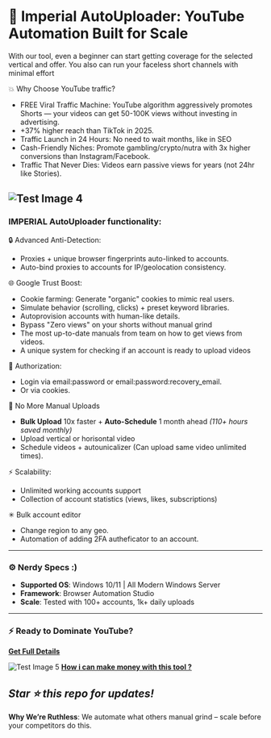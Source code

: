 # 🚀 Imperial AutoUploader: YouTube Automation Built for Scale  


With our tool, even a beginner can start getting coverage for the selected vertical and offer. 
You also can run your faceless short channels with minimal effort

 
💥 Why Choose YouTube traffic?
- FREE Viral Traffic Machine: YouTube algorithm aggressively promotes Shorts — your videos can get 50-100K views without investing in advertising.
- +37% higher reach than TikTok in 2025.
- Traffic Launch in 24 Hours: No need to wait months, like in SEO
- Cash-Friendly Niches: Promote gambling/crypto/nutra with 3x higher conversions than Instagram/Facebook.
- Traffic That Never Dies: Videos earn passive views for years (not 24hr like Stories).

![Test Image 4](https://github.com/babi0jon/shorts-automation-bot/blob/main/image%20header%20long.jpeg?raw=true) 
---
### IMPERIAL AutoUploader functionality:

🔒 Advanced Anti-Detection:
- Proxies + unique browser fingerprints auto-linked to accounts.
- Auto-bind proxies to accounts for IP/geolocation consistency.

🌐 Google Trust Boost:
- Cookie farming: Generate "organic" cookies to mimic real users.
- Simulate behavior (scrolling, clicks) + preset keyword libraries.
- Autoprovision accounts with human-like details.
- Bypass "Zero views" on your shorts without manual grind
- The most up-to-date manuals from team on how to get views from videos.
- A unique system for checking if an account is ready to upload videos

🔑 Authorization:
- Login via email:password or email:password:recovery_email.
- Or via cookies.

🚫 No More Manual Uploads  
- **Bulk Upload** 10x faster + **Auto-Schedule** 1 month ahead *(110+ hours saved monthly)*  
- Upload vertical or horisontal video
- Schedule videos + autounicalizer (Can upload same video unlimited times).

⚡ Scalability:
- Unlimited working accounts support
- Collection of account statistics (views, likes, subscriptions)

✳ Bulk account editor
- Change region to any geo.
- Automation of adding 2FA autheficator to an account.

---

### ⚙️ Nerdy Specs :) 
- **Supported OS**: Windows 10/11 | All Modern Windows Server 
- **Framework**: Browser Automation Studio
- **Scale**: Tested with 100+ accounts, 1k+ daily uploads  

---

### ⚡️ Ready to Dominate YouTube?  
 **[Get Full Details](https://youtubeautomation.hashnode.dev/youtube-shorts-bulk-upload-github)**

![Test Image 5](https://github.com/babi0jon/shorts-automation-bot/blob/main/imgonline-com-ua-twotoone-ejS5kuSTkYlVT.jpg?raw=true)
 **[How i can make money with this tool ?](https://youtubeautomation.hashnode.dev/youtube-shorts-bulk-upload-github)**

*Star ⭐ this repo for updates!*  
--- 

**Why We’re Ruthless**: We automate what others manual grind – scale before your competitors do this.  

